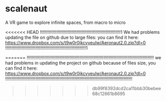 # scalenaut
A VR game to explore infinite spaces, from macro to micro

<<<<<<< HEAD
!!!!!!!!!!!!!!!!!!!!!!!!!!!!!!!!!!!!!!!!!!!!!!!!!!!!!!!!!!!!!!!!1
We had problems updating the file on github due to large files:
you can find it here:
https://www.dropbox.com/s/t9w0r0jkcvyeulw/Aeronaut2.0.zip?dl=0
!!!!!!!!!!!!!!!!!!!!!!!!!!!!!!!!!!!!!!!!!!!!!!!!!!!!!!!!!!!!!!!!1

=======
!!!!!!!!!!!!!!!!!!!!!!!!!!!!!!!!!!!!!!!!!!!!!!!!!!!!!!!!!!!!!!!!!!!!!!!!!!!!!!!!!!!!!!!!!!!!!!!!!!!!!
we had problems in updating the project on github because of files size, you can find it here:
https://www.dropbox.com/s/t9w0r0jkcvyeulw/Aeronaut2.0.zip?dl=0
!!!!!!!!!!!!!!!!!!!!!!!!!!!!!!!!!!!!!!!!!!!!!!!!!!!!!!!!!!!!!!!!!!!!!!!!!!!!!!!!!!!!!!!!!!!!!!!!!!!!!
>>>>>>> db99f8392dcd2ca11bbb30bebee68c12661b8695
